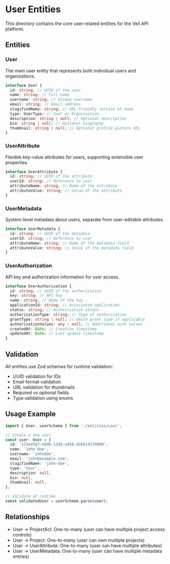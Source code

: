# User Entities

This directory contains the core user-related entities for the Veil API platform.

## Entities

### User

The main user entity that represents both individual users and organizations.

```typescript
interface User {
  id: string; // UUID of the user
  name: string; // Full name
  username: string; // Unique username
  email: string; // Email address
  slugifiedName: string; // URL-friendly version of name
  type: UserType; // User or Organization
  description: string | null; // Optional description
  bio: string | null; // Optional biography
  thumbnail: string | null; // Optional profile picture URL
}
```

### UserAttribute

Flexible key-value attributes for users, supporting extensible user properties.

```typescript
interface UserAttribute {
  id: string; // UUID of the attribute
  userId: string; // Reference to user
  attributeName: string; // Name of the attribute
  attributeValue: string; // Value of the attribute
}
```

### UserMetadata

System-level metadata about users, separate from user-editable attributes.

```typescript
interface UserMetadata {
  id: string; // UUID of the metadata
  userId: string; // Reference to user
  attributeName: string; // Name of the metadata field
  attributeValue: string; // Value of the metadata field
}
```

### UserAuthorization

API key and authorization information for user access.

```typescript
interface UserAuthorization {
  id: string; // UUID of the authorization
  key: string; // API key
  name: string; // Name of the key
  applicationId: string; // Associated application
  status: string; // Authorization status
  authorizationType: string; // Type of authorization
  grantType: string | null; // OAuth grant type if applicable
  authorizationValues: any | null; // Additional auth values
  createdAt: Date; // Creation timestamp
  updatedAt: Date; // Last update timestamp
}
```

## Validation

All entities use Zod schemas for runtime validation:

- UUID validation for IDs
- Email format validation
- URL validation for thumbnails
- Required vs optional fields
- Type validation using enums

## Usage Example

```typescript
import { User, userSchema } from './entities/user';

// Create a new user
const user: User = {
  id: '123e4567-e89b-12d3-a456-426614174000',
  name: 'John Doe',
  username: 'johndoe',
  email: 'john@example.com',
  slugifiedName: 'john-doe',
  type: 'User',
  description: null,
  bio: null,
  thumbnail: null,
};

// Validate at runtime
const validatedUser = userSchema.parse(user);
```

## Relationships

- User -> ProjectAcl: One-to-many (user can have multiple project access controls)
- User -> Project: One-to-many (user can own multiple projects)
- User -> UserAttribute: One-to-many (user can have multiple attributes)
- User -> UserMetadata: One-to-many (user can have multiple metadata entries)
